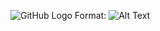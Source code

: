 ![GitHub Logo](/images/logo.png)
Format: ![Alt Text](https://www.researchgate.net/profile/Patrick-Bodger/publication/29487474/figure/fig1/AS:669376676130817@1536603244151/Reverse-transformer-design-flow-chart.png)
